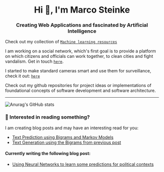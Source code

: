 <h1 align="center">Hi 👋, I'm Marco Steinke</h1>
<h3 align="center">Creating Web Applications and fascinated by Artificial Intelligence</h3>

Check out my collection of [`Machine learning resources`](https://github.com/MarcoSteinke/Machine-Learning-Resources)

I am working on a social network, which's first goal is to provide a platform on which citizens and officials can work together, to clean cities and fight vandalism. Get in touch [`here`](https://github.com/vanfix-social-network).

I started to make standard cameras smart and use them for surveillance, check it out: [`here`](https://github.com/MarcoSteinke/survAPI-Surveillance-Camera-Analysis)

Check out my github repositories for project ideas or implementations of foundational concepts of software development and software architecture.

<hr>

![Anurag's GitHub stats](https://github-readme-stats.vercel.app/api?username=MarcoSteinke&show_icons=true&theme=prussian)

### 📝 Interested in reading something?

I am creating blog posts and may have an interesting read for you:

- [Text Prediction using Bigrams and Markov Models](https://bestofcode.net/blog/text-prediction/)
- [Text Generation using the Bigrams from previous post](https://bestofcode.net/blog/text-generation/)

#### Currently writing the following blog post:

- [Using Neural Networks to learn some predictions for political contexts](https://github.com/MarcoSteinke/Machine-Learning-Resources/blob/main/implementation/political-parties/README.adoc#using-neural-networks-to-learn-some-predictions-for-political-contexts)

